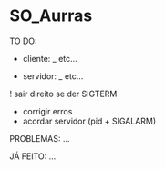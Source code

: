 # SO_Aurras

TO DO:
- cliente:
_ etc...

- servidor:
_ etc...

! sair direito se der SIGTERM

- corrigir erros
- acordar servidor (pid + SIGALARM)

PROBLEMAS:
...

JÁ FEITO:
...






